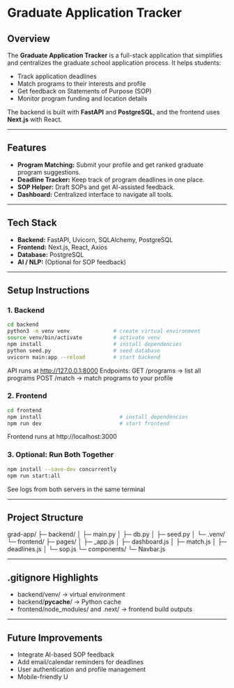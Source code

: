 # Graduate Application Tracker

## Overview

The **Graduate Application Tracker** is a full-stack application that simplifies and centralizes the graduate school application process. It helps students:

- Track application deadlines
- Match programs to their interests and profile
- Get feedback on Statements of Purpose (SOP)
- Monitor program funding and location details

The backend is built with **FastAPI** and **PostgreSQL**, and the frontend uses **Next.js** with React.

---

## Features

- **Program Matching:** Submit your profile and get ranked graduate program suggestions.  
- **Deadline Tracker:** Keep track of program deadlines in one place.  
- **SOP Helper:** Draft SOPs and get AI-assisted feedback.  
- **Dashboard:** Centralized interface to navigate all tools.  

---

## Tech Stack

- **Backend:** FastAPI, Uvicorn, SQLAlchemy, PostgreSQL  
- **Frontend:** Next.js, React, Axios  
- **Database:** PostgreSQL  
- **AI / NLP:** (Optional for SOP feedback)  

---

## Setup Instructions

### 1. Backend

```bash
cd backend
python3 -m venv venv              # create virtual environment
source venv/bin/activate          # activate venv
npm install                       # install dependencies  
python seed.py                    # seed database
uvicorn main:app --reload         # start backend
```
API runs at http://127.0.0.1:8000
Endpoints:
GET /programs → list all programs
POST /match → match programs to your profile

### 2. Frontend

```bash
cd frontend
npm install                         # install dependencies
npm run dev                         # start frontend
```
Frontend runs at http://localhost:3000


### 3. Optional: Run Both Together

```bash
npm install --save-dev concurrently
npm run start:all
```
See logs from both servers in the same terminal

---

## Project Structure

grad-app/
 ├─ backend/
 │   ├─ main.py
 │   ├─ db.py
 │   ├─ seed.py
 │   └─ .venv/
 └─ frontend/
     ├─ pages/
     │   ├─ _app.js
     │   ├─ dashboard.js
     │   ├─ match.js
     │   ├─ deadlines.js
     │   └─ sop.js
     └─ components/
         └─ Navbar.js

---

## .gitignore Highlights

-  backend/venv/ → virtual environment
-  backend/__pycache__/ → Python cache
-  frontend/node_modules/ and .next/ → frontend build outputs

---

## Future Improvements
-  Integrate AI-based SOP feedback
-  Add email/calendar reminders for deadlines
-  User authentication and profile management
-  Mobile-friendly U
